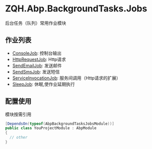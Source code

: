 # ZQH.Abp.BackgroundTasks.Jobs

后台任务（队列）常用作业模块  

## 作业列表  

* [ConsoleJob](./ZQH.Abp/BackgroundTasks/Jobs/ConsoleJob):							控制台输出  
* [HttpRequestJob](./ZQH.Abp/BackgroundTasks/Jobs/HttpRequestJob):					Http请求  
* [SendEmailJob](./ZQH.Abp/BackgroundTasks/Jobs/SendEmailJob):						发送邮件  
* [SendSmsJob](./ZQH.Abp/BackgroundTasks/Jobs/SendSmsJob):							发送短信  
* [ServiceInvocationJob](./ZQH.Abp/BackgroundTasks/Jobs/ServiceInvocationJob):		服务间调用（Http请求的扩展）  
* [SleepJob](./ZQH.Abp/BackgroundTasks/Jobs/SleepJob):								休眠,使作业延期执行  

## 配置使用

模块按需引用

```csharp
[DependsOn(typeof(AbpBackgroundTasksJobsModule))]
public class YouProjectModule : AbpModule
{
  // other
}
```

